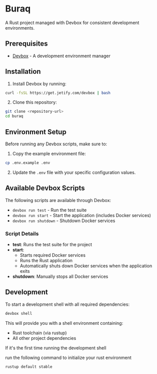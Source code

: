 # Buraq

A Rust project managed with Devbox for consistent development environments.

## Prerequisites

- [Devbox](https://www.jetify.com/docs/devbox/installing_devbox/) - A development environment manager

## Installation

1. Install Devbox by running:
```bash
curl -fsSL https://get.jetify.com/devbox | bash
```

2. Clone this repository:
```bash
git clone <repository-url>
cd buraq
```

## Environment Setup

Before running any Devbox scripts, make sure to:

1. Copy the example environment file:
```bash
cp .env.example .env
```

2. Update the `.env` file with your specific configuration values.

## Available Devbox Scripts

The following scripts are available through Devbox:

- `devbox run test` - Run the test suite
- `devbox run start` - Start the application (includes Docker services)
- `devbox run shutdown` - Shutdown Docker services

### Script Details

- **test**: Runs the test suite for the project
- **start**: 
  - Starts required Docker services
  - Runs the Rust application
  - Automatically shuts down Docker services when the application exits
- **shutdown**: Manually stops all Docker services

## Development

To start a development shell with all required dependencies:

```bash
devbox shell
```

This will provide you with a shell environment containing:
- Rust toolchain (via rustup)
- All other project dependencies

If it's the first time running the development shell 

run the following command to initialize your rust environment 

```
rustup default stable 
```

